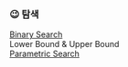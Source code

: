 ### :wink: 탐색
[Binary Search](https://github.com/meanjoo/Algorithm/blob/main/%ED%83%90%EC%83%89/Binary_Search.md)  
Lower Bound & Upper Bound  
[Parametric Search](https://github.com/meanjoo/Algorithm/blob/main/%ED%83%90%EC%83%89/Parametric_Search.md)  

